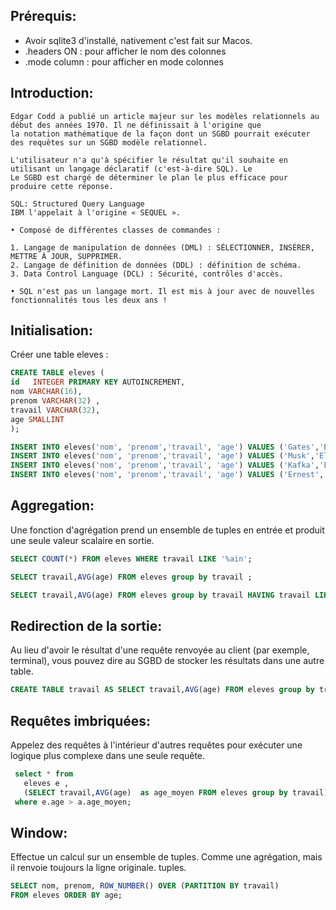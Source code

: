 



Prérequis: 
----------

* Avoir sqlite3 d'installé, nativement c'est fait sur Macos.
* .headers ON :  pour afficher le nom des colonnes  
* .mode column :  pour afficher en mode colonnes  



Introduction:
------------

```
Edgar Codd a publié un article majeur sur les modèles relationnels au début des années 1970. Il ne définissait à l'origine que
la notation mathématique de la façon dont un SGBD pourrait exécuter des requêtes sur un SGBD modèle relationnel.
```

```
L'utilisateur n'a qu'à spécifier le résultat qu'il souhaite en utilisant un langage déclaratif (c'est-à-dire SQL). Le
Le SGBD est chargé de déterminer le plan le plus efficace pour produire cette réponse.
```

```
SQL: Structured Query Language
IBM l'appelait à l'origine « SEQUEL ».

• Composé de différentes classes de commandes :

1. Langage de manipulation de données (DML) : SÉLECTIONNER, INSÉRER, METTRE À JOUR, SUPPRIMER.
2. Langage de définition de données (DDL) : définition de schéma.
3. Data Control Language (DCL) : Sécurité, contrôles d'accès.

• SQL n'est pas un langage mort. Il est mis à jour avec de nouvelles fonctionnalités tous les deux ans !
```

Initialisation:
------------
Créer une table eleves : 
```sql
CREATE TABLE eleves (
id   INTEGER PRIMARY KEY AUTOINCREMENT,
nom VARCHAR(16),
prenom VARCHAR(32) ,
travail VARCHAR(32), 
age SMALLINT
);
```

```sql
INSERT INTO eleves('nom', 'prenom','travail', 'age') VALUES ('Gates','Bill', 'Geek', 23);
INSERT INTO eleves('nom', 'prenom','travail', 'age') VALUES ('Musk','Elon', 'Geek',19);
INSERT INTO eleves('nom', 'prenom','travail', 'age') VALUES ('Kafka','Franz', 'Ecrivain',20);
INSERT INTO eleves('nom', 'prenom','travail', 'age') VALUES ('Ernest','Hemingway', 'Ecrivain',20);
```


Aggregation:
------------

Une fonction d'agrégation prend un ensemble de tuples en entrée et produit une seule valeur scalaire en sortie.

```sql
SELECT COUNT(*) FROM eleves WHERE travail LIKE '%ain';
```

```sql
SELECT travail,AVG(age) FROM eleves group by travail ;
```


```sql
SELECT travail,AVG(age) FROM eleves group by travail HAVING travail LIKE '%ain';
```


Redirection de la sortie:
------------
Au lieu d'avoir le résultat d'une requête renvoyée au client (par exemple, terminal), vous pouvez dire au SGBD de
stocker les résultats dans une autre table.

```sql
CREATE TABLE travail AS SELECT travail,AVG(age) FROM eleves group by travail;
```


Requêtes imbriquées:
------------

Appelez des requêtes à l'intérieur d'autres requêtes pour exécuter une logique plus complexe dans une seule requête.

```sql
 select * from 
   eleves e ,
   (SELECT travail,AVG(age)  as age_moyen FROM eleves group by travail) a
 where e.age > a.age_moyen;
```

Window:
------------

Effectue un calcul sur un ensemble de tuples. Comme une agrégation, mais il renvoie toujours la ligne originale.
tuples.

```sql
SELECT nom, prenom, ROW_NUMBER() OVER (PARTITION BY travail)
FROM eleves ORDER BY age;
```